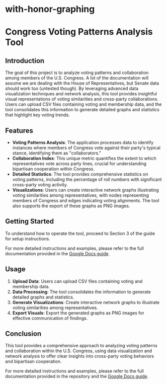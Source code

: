 # with-honor-graphing

# Congress Voting Patterns Analysis Tool

## Introduction

The goal of this project is to analyze voting patterns and collaboration among members of the U.S. Congress. A lot of the documentation will assume we are dealing with the House of Representatives, but Senate data should work too (untested though). By leveraging advanced data visualization techniques and network analysis, this tool provides insightful visual representations of voting similarities and cross-party collaborations. Users can upload CSV files containing voting and membership data, and the tool consolidates this information to generate detailed graphs and statistics that highlight key voting trends.

## Features

- **Voting Patterns Analysis**: The application processes data to identify instances where members of Congress vote against their party's typical stance, identifying them as "collaborators."
- **Collaboration Index**: This unique metric quantifies the extent to which representatives vote across party lines, crucial for understanding bipartisan cooperation within Congress.
- **Detailed Statistics**: The tool provides comprehensive statistics on voting patterns, including the percentage of roll numbers with significant cross-party voting activity.
- **Visualizations**: Users can create interactive network graphs illustrating voting similarities among representatives, with nodes representing members of Congress and edges indicating voting alignments. The tool also supports the export of these graphs as PNG images.

## Getting Started

To understand how to operate the tool, proceed to Section 3 of the guide for setup instructions.

For more detailed instructions and examples, please refer to the full documentation provided in the [Google Docs guide](https://docs.google.com/document/d/1wFJXC0VKODcpYaiuMd54VpnZGmC164FQqQeaIEULj_s/edit).

## Usage

1. **Upload Data**: Users can upload CSV files containing voting and membership data.
2. **Data Processing**: The tool consolidates the information to generate detailed graphs and statistics.
3. **Generate Visualizations**: Create interactive network graphs to illustrate voting similarities among representatives.
4. **Export Visuals**: Export the generated graphs as PNG images for effective communication of findings.

## Conclusion

This tool provides a comprehensive approach to analyzing voting patterns and collaboration within the U.S. Congress, using data visualization and network analysis to offer clear insights into cross-party voting behaviors and bipartisan cooperation.

For more detailed instructions and examples, please refer to the full documentation provided in the repository and the [Google Docs guide](https://docs.google.com/document/d/1wFJXC0VKODcpYaiuMd54VpnZGmC164FQqQeaIEULj_s/edit).
